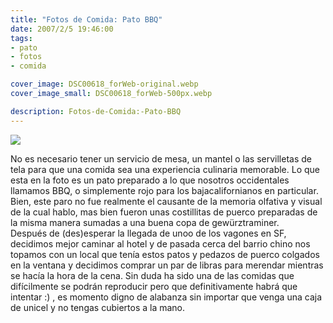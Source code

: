 ```yaml
---
title: "Fotos de Comida: Pato BBQ"
date: 2007/2/5 19:46:00
tags: 
- pato
- fotos
- comida

cover_image: DSC00618_forWeb-original.webp
cover_image_small: DSC00618_forWeb-500px.webp

description: Fotos-de-Comida:-Pato-BBQ
---
```



[![](DSC00618_forWeb-800px.webp)](DSC00618_forPWeb-original.webp)  

No es necesario tener un servicio de mesa, un mantel o las servilletas de tela para que una comida sea una experiencia culinaria memorable. Lo que esta en la foto es un pato preparado a lo que nosotros occidentales llamamos BBQ, o simplemente rojo para los bajacalifornianos en particular. Bien, este paro no fue realmente el causante de la memoria olfativa y visual de la cual hablo, mas bien fueron unas costillitas de puerco preparadas de la misma manera sumadas a una buena copa de gewürztraminer.  
Después de (des)esperar la llegada de unoo de los vagones en SF, decidimos mejor caminar al hotel y de pasada cerca del barrio chino nos topamos con un local que tenía estos patos y pedazos de puerco colgados en la ventana y decidimos comprar un par de libras para merendar mientras se hacía la hora de la cena. Sin duda ha sido una de las comidas que difícilmente se podrán reproducir pero que definitivamente habrá que intentar :) , es momento digno de alabanza sin importar que venga una caja de unicel y no tengas cubiertos a la mano.
